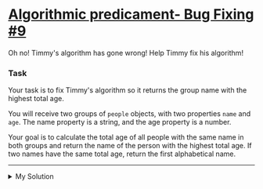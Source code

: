 # [Algorithmic predicament- Bug Fixing #9](https://www.codewars.com/kata/55d3b1f2c1b2f0d3470000a9)

Oh no! Timmy's algorithm has gone wrong! Help Timmy fix his algorithm!

### Task

Your task is to fix Timmy's algorithm so it returns the group name with the highest total age.

You will receive two groups of `people` objects, with two properties `name` and `age`. The name property is a string, and the age property is a number.

Your goal is to calculate the total age of all people with the same name in both groups and return the name of the person with the highest total age. If two names have the same total age, return the first alphabetical name.

---

<details><summary>My Solution</summary>

```js
function highestAge(group1, group2) {
  // Initialize a variable to store the person with the highest age
  var highestName = { name: '', age: -1 }
  // Initialize an array to store unique people based on their names
  let newGroup = []
  // Concatenate group1 and group2 to create a combined group
  let combGroup = group1.concat(group2)

  // Loop through the combined group to accumulate ages based on names
  for (var i = 0; i < combGroup.length; i++) {
    // If the name is not in newGroup, add the person; otherwise, accumulate the age
    if (newGroup.indexOfProp('name', combGroup[i].name) === -1) {
      newGroup.push(combGroup[i])
    } else {
      newGroup[newGroup.indexOfProp('name', combGroup[i].name)].age += combGroup[i].age
    }
  }

  // Sort the newGroup alphabetically by names
  newGroup = newGroup.sort((a, b) => {
    return a.name < b.name ? -1 : a.name > b.name ? 1 : 0
  })

  // Loop through the sorted newGroup to find the person with the highest age
  for (var i = 0; i < newGroup.length; i++) {
    if (newGroup[i].age > highestName.age) {
      highestName = newGroup[i]
    }
  }

  // Return the name of the person with the highest age
  return highestName.name
}

// Prototype method to find the index of an element with a specific property value in an array
Array.prototype.indexOfProp = function (prop, value) {
  for (var i = 0; i < this.length; i++) {
    if (this[i][prop] === value) return i
  }

  return -1
}
```
